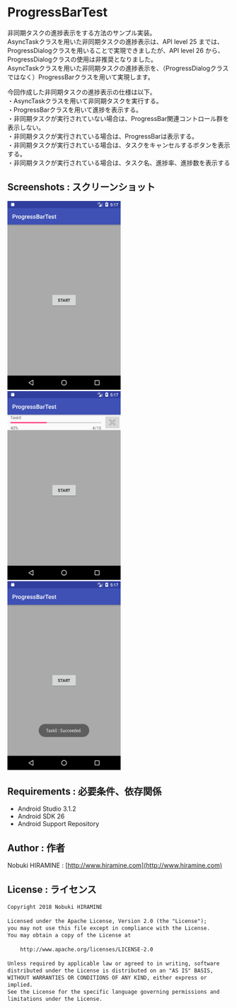 # ProgressBarTest
非同期タスクの進捗表示をする方法のサンプル実装。  
AsyncTaskクラスを用いた非同期タスクの進捗表示は、API level 25 までは、ProgressDialogクラスを用いることで実現できましたが、API level 26 から、ProgressDialogクラスの使用は非推奨となりました。  
AsyncTaskクラスを用いた非同期タスクの進捗表示を、（ProgressDialogクラスではなく）ProgressBarクラスを用いて実現します。  

今回作成した非同期タスクの進捗表示の仕様は以下。  
・AsyncTaskクラスを用いて非同期タスクを実行する。  
・ProgressBarクラスを用いて進捗を表示する。  
・非同期タスクが実行されていない場合は、ProgressBar関連コントロール群を表示しない。  
・非同期タスクが実行されている場合は、ProgressBarは表示する。  
・非同期タスクが実行されている場合は、タスクをキャンセルするボタンを表示する。  
・非同期タスクが実行されている場合は、タスク名、進捗率、進捗数を表示する  

## Screenshots : スクリーンショット
<img src="_images/Screenshot_01.png" width="256" alt="Screenshot"/> <img src="_images/Screenshot_02.png" width="256" alt="Screenshot"/> <img src="_images/Screenshot_03.png" width="256" alt="Screenshot"/>

## Requirements : 必要条件、依存関係
- Android Studio 3.1.2
- Android SDK 26
- Android Support Repository

## Author : 作者
Nobuki HIRAMINE : [http://www.hiramine.com](http://www.hiramine.com)

## License : ライセンス
```
Copyright 2018 Nobuki HIRAMINE

Licensed under the Apache License, Version 2.0 (the "License");
you may not use this file except in compliance with the License.
You may obtain a copy of the License at

    http://www.apache.org/licenses/LICENSE-2.0

Unless required by applicable law or agreed to in writing, software
distributed under the License is distributed on an "AS IS" BASIS,
WITHOUT WARRANTIES OR CONDITIONS OF ANY KIND, either express or implied.
See the License for the specific language governing permissions and
limitations under the License.
```
